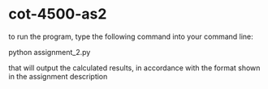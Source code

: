 # cot-4500-as2

to run the program, type the following command into your command line:


python assignment_2.py


that will output the calculated results, in accordance with the format shown in the assignment 
description
